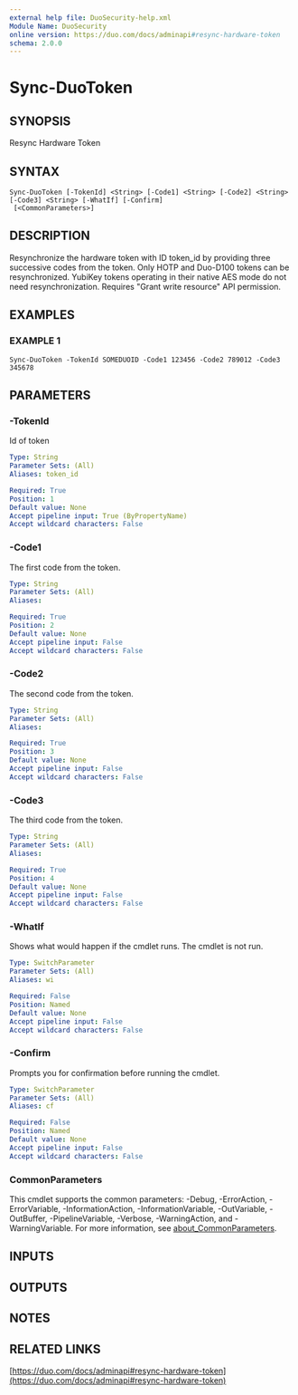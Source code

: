 ```yaml
---
external help file: DuoSecurity-help.xml
Module Name: DuoSecurity
online version: https://duo.com/docs/adminapi#resync-hardware-token
schema: 2.0.0
---
```


# Sync-DuoToken

## SYNOPSIS
Resync Hardware Token

## SYNTAX

```
Sync-DuoToken [-TokenId] <String> [-Code1] <String> [-Code2] <String> [-Code3] <String> [-WhatIf] [-Confirm]
 [<CommonParameters>]
```

## DESCRIPTION
Resynchronize the hardware token with ID token_id by providing three successive codes from the token.
Only HOTP and Duo-D100 tokens can be resynchronized.
YubiKey tokens operating in their native AES mode do not need resynchronization.
Requires "Grant write resource" API permission.

## EXAMPLES

### EXAMPLE 1
```
Sync-DuoToken -TokenId SOMEDUOID -Code1 123456 -Code2 789012 -Code3 345678
```

## PARAMETERS

### -TokenId
Id of token

```yaml
Type: String
Parameter Sets: (All)
Aliases: token_id

Required: True
Position: 1
Default value: None
Accept pipeline input: True (ByPropertyName)
Accept wildcard characters: False
```

### -Code1
The first code from the token.

```yaml
Type: String
Parameter Sets: (All)
Aliases:

Required: True
Position: 2
Default value: None
Accept pipeline input: False
Accept wildcard characters: False
```

### -Code2
The second code from the token.

```yaml
Type: String
Parameter Sets: (All)
Aliases:

Required: True
Position: 3
Default value: None
Accept pipeline input: False
Accept wildcard characters: False
```

### -Code3
The third code from the token.

```yaml
Type: String
Parameter Sets: (All)
Aliases:

Required: True
Position: 4
Default value: None
Accept pipeline input: False
Accept wildcard characters: False
```

### -WhatIf
Shows what would happen if the cmdlet runs.
The cmdlet is not run.

```yaml
Type: SwitchParameter
Parameter Sets: (All)
Aliases: wi

Required: False
Position: Named
Default value: None
Accept pipeline input: False
Accept wildcard characters: False
```

### -Confirm
Prompts you for confirmation before running the cmdlet.

```yaml
Type: SwitchParameter
Parameter Sets: (All)
Aliases: cf

Required: False
Position: Named
Default value: None
Accept pipeline input: False
Accept wildcard characters: False
```

### CommonParameters
This cmdlet supports the common parameters: -Debug, -ErrorAction, -ErrorVariable, -InformationAction, -InformationVariable, -OutVariable, -OutBuffer, -PipelineVariable, -Verbose, -WarningAction, and -WarningVariable. For more information, see [about_CommonParameters](http://go.microsoft.com/fwlink/?LinkID=113216).

## INPUTS

## OUTPUTS

## NOTES

## RELATED LINKS

[https://duo.com/docs/adminapi#resync-hardware-token](https://duo.com/docs/adminapi#resync-hardware-token)

